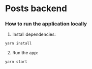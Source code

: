 # Posts backend

### How to run the application locally
1. Install dependencies:
```bash
yarn install
```

2. Run the app:
```bash
yarn start
```
